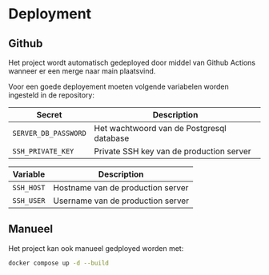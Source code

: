 # Deployment

## Github
Het project wordt automatisch gedeployed door middel van Github Actions wanneer er een merge naar main plaatsvind.

Voor een goede deployement moeten volgende variabelen worden ingesteld in de repository:

| Secret               | Description                                                       |
| -------------------- | ----------------------------------------------------------------- |
| `SERVER_DB_PASSWORD` | Het wachtwoord van de Postgresql database                         |
| `SSH_PRIVATE_KEY`    | Private SSH key van de production server                          |

| Variable             | Description                                                       |
| -------------------- | ----------------------------------------------------------------- |
| `SSH_HOST`           | Hostname van de production server                                 |
| `SSH_USER`           | Username van de production server                                 |

## Manueel
Het project kan ook manueel gedployed worden met:
``` bash
docker compose up -d --build
```
